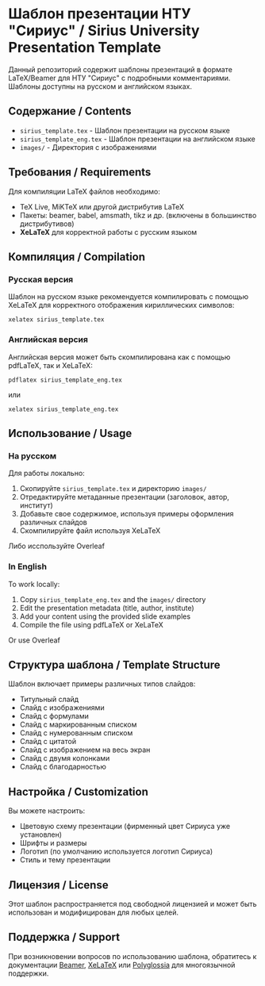 # Шаблон презентации НТУ "Сириус" / Sirius University Presentation Template

Данный репозиторий содержит шаблоны презентаций в формате LaTeX/Beamer для НТУ "Сириус" с подробными комментариями. Шаблоны доступны на русском и английском языках.

## Содержание / Contents

- `sirius_template.tex` - Шаблон презентации на русском языке
- `sirius_template_eng.tex` - Шаблон презентации на английском языке
- `images/` - Директория с изображениями

## Требования / Requirements

Для компиляции LaTeX файлов необходимо:
- TeX Live, MiKTeX или другой дистрибутив LaTeX
- Пакеты: beamer, babel, amsmath, tikz и др. (включены в большинство дистрибутивов)
- **XeLaTeX** для корректной работы с русским языком

## Компиляция / Compilation

### Русская версия

Шаблон на русском языке рекомендуется компилировать с помощью XeLaTeX для корректного отображения кириллических символов:

```
xelatex sirius_template.tex
```

### Английская версия

Английская версия может быть скомпилирована как с помощью pdfLaTeX, так и XeLaTeX:

```
pdflatex sirius_template_eng.tex
```

или

```
xelatex sirius_template_eng.tex
```

## Использование / Usage

### На русском

Для работы локально:
1. Скопируйте `sirius_template.tex` и директорию `images/`
2. Отредактируйте метаданные презентации (заголовок, автор, институт)
3. Добавьте свое содержимое, используя примеры оформления различных слайдов
4. Скомпилируйте файл используя XeLaTeX

Либо исспользуйте Overleaf
### In English

To work locally:
1. Copy `sirius_template_eng.tex` and the `images/` directory
2. Edit the presentation metadata (title, author, institute)
3. Add your content using the provided slide examples
4. Compile the file using pdfLaTeX or XeLaTeX

Or use Overleaf
## Структура шаблона / Template Structure

Шаблон включает примеры различных типов слайдов:
- Титульный слайд
- Слайд с изображениями
- Слайд с формулами
- Слайд с маркированным списком
- Слайд с нумерованным списком
- Слайд с цитатой
- Слайд с изображением на весь экран
- Слайд с двумя колонками
- Слайд с благодарностью

## Настройка / Customization

Вы можете настроить:
- Цветовую схему презентации (фирменный цвет Сириуса уже установлен)
- Шрифты и размеры
- Логотип (по умолчанию используется логотип Сириуса)
- Стиль и тему презентации

## Лицензия / License

Этот шаблон распространяется под свободной лицензией и может быть использован и модифицирован для любых целей.

## Поддержка / Support

При возникновении вопросов по использованию шаблона, обратитесь к документации [Beamer](https://ctan.org/pkg/beamer), [XeLaTeX](https://www.overleaf.com/learn/latex/XeLaTeX) или [Polyglossia](https://ctan.org/pkg/polyglossia) для многоязычной поддержки. 
